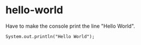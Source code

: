 # hello-world

Have to make the console print the line "Hello World".

`System.out.println("Hello World");`
